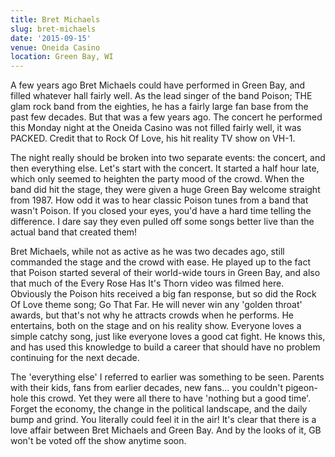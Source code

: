 ```yaml
---
title: Bret Michaels
slug: bret-michaels
date: '2015-09-15'
venue: Oneida Casino
location: Green Bay, WI
---
```


A few years ago Bret Michaels could have performed in Green Bay, and filled whatever hall fairly well. As the lead singer of the band Poison; THE glam rock band from the eighties, he has a fairly large fan base from the past few decades. But that was a few years ago. The concert he performed this Monday night at the Oneida Casino was not filled fairly well, it was PACKED. Credit that to Rock Of Love, his hit reality TV show on VH-1.

The night really should be broken into two separate events: the concert, and then everything else. Let's start with the concert. It started a half hour late, which only seemed to heighten the party mood of the crowd. When the band did hit the stage, they were given a huge Green Bay welcome straight from 1987. How odd it was to hear classic Poison tunes from a band that wasn't Poison. If you closed your eyes, you'd have a hard time telling the difference. I dare say they even pulled off some songs better live than the actual band that created them!

Bret Michaels, while not as active as he was two decades ago, still commanded the stage and the crowd with ease. He played up to the fact that Poison started several of their world-wide tours in Green Bay, and also that much of the Every Rose Has It's Thorn video was filmed here. Obviously the Poison hits received a big fan response, but so did the Rock Of Love theme song; Go That Far. He will never win any 'golden throat' awards, but that's not why he attracts crowds when he performs. He entertains, both on the stage and on his reality show. Everyone loves a simple catchy song, just like everyone loves a good cat fight. He knows this, and has used this knowledge to build a career that should have no problem continuing for the next decade.

The 'everything else' I referred to earlier was something to be seen. Parents with their kids, fans from earlier decades, new fans... you couldn't pigeon-hole this crowd. Yet they were all there to have 'nothing but a good time'. Forget the economy, the change in the political landscape, and the daily bump and grind. You literally could feel it in the air! It's clear that there is a love affair between Bret Michaels and Green Bay. And by the looks of it, GB won't be voted off the show anytime soon.